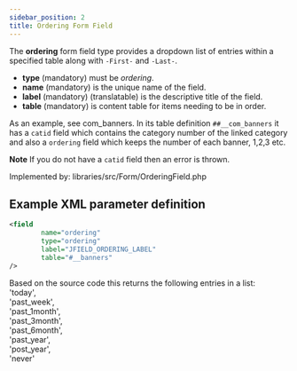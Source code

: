 ```yaml
---
sidebar_position: 2
title: Ordering Form Field
---
```



The **ordering** form field type provides a dropdown list of entries within a specified table along with `-First-` and `-Last-`.

- **type** (mandatory) must be *ordering*.
- **name** (mandatory) is the unique name of the field.
- **label** (mandatory) (translatable) is the descriptive title of the field.
- **table** (mandatory) is content table for items needing to be in order.

As an example, see com_banners. In its table definition `##__com_banners` it has a `catid` field which contains the category number of the linked category and also a `ordering` field which keeps the number of each banner, 1,2,3 etc.

**Note** If you do not have a `catid` field then an error is thrown.

Implemented by: libraries/src/Form/OrderingField.php

## Example XML parameter definition

```xml
<field
        name="ordering"
        type="ordering"
        label="JFIELD_ORDERING_LABEL"
        table="#__banners"
/>
```
Based on the source code this returns the following entries in a list:  
'today',  
'past_week',  
'past_1month',   
'past_3month',  
'past_6month',  
'past_year',  
'post_year',  
'never' 